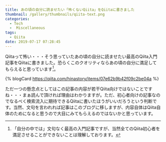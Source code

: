 ```yaml
---
title: あの頃の自分に読ませたい「怖くないQiita」をQiitaに書きました
thumbnail: /gallery/thumbnails/qiita-text.png
categories:
  - Tech
  -  Miscellaneous
tags:
  - Qiita
date: 2019-07-17 07:28:45
---
```

Qiitaって怖い・・・そう思っていたあの頃の自分に読ませたい最高のQiita入門記事をQiitaに書きました。恐らくこのクオリティならあの頃の自分に満足してもらえると思っています[^1]。

{% blogCard https://qiita.com/hinastory/items/07e62b9b42f09c2be04a %}

ただ一つの懸念点としてはこの記事の内容が若干Qiita向けではないことですね・・・まぁ読んで頂ければ理由はわかりますが。ただ、初心者向けの記事なのでなるべく検索流入に期待できるQiitaに書いたほうがいいだろうという判断です。当然、文句を言われれば記事はこのブログに移しますが、内容自体はQiita自体のためになると思うので大目にみてもらえるのではないかと思っています。

[^1]: 「自分の中では」文句なく最高の入門記事ですが、当然全てのQiita初心者を満足させることができないことは理解しております。